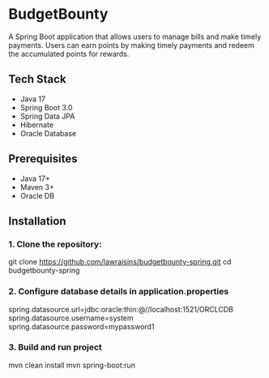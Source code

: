# BudgetBounty
A Spring Boot application that allows users to manage bills and make timely payments. Users can earn points by making timely payments and redeem the accumulated points for rewards.
## Tech Stack
- Java 17
- Spring Boot 3.0
- Spring Data JPA
- Hibernate
- Oracle Database
## Prerequisites
- Java 17+
- Maven 3+
- Oracle DB
## Installation

### 1. Clone the repository:
git clone https://github.com/lawraisins/budgetbounty-spring.git
cd budgetbounty-spring

### 2. Configure database details in application.properties
spring.datasource.url=jdbc:oracle:thin:@//localhost:1521/ORCLCDB
spring.datasource.username=system
spring.datasource.password=mypassword1

### 3. Build and run project
mvn clean install
mvn spring-boot:run


